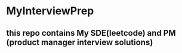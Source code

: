 # MyInterviewPrep
## this repo contains My SDE(leetcode) and PM (product manager interview solutions)

